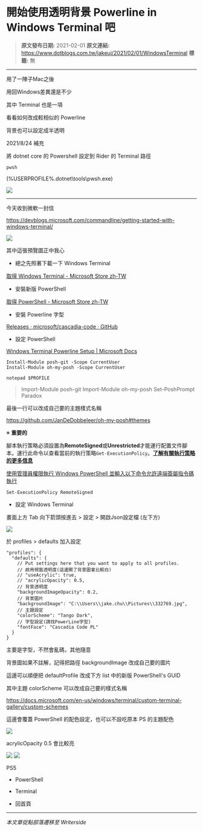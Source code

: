 # 開始使用透明背景 Powerline in Windows Terminal 吧

> **原文發布日期:** 2021-02-01
> **原文連結:** https://www.dotblogs.com.tw/jakeuj/2021/02/01/WindowsTerminal
> **標籤:** 無

---

用了一陣子Mac之後

用回Windows差異還是不少

其中 Terminal 也是一項

看看如何改成較相似的 Powerline

背景也可以設定成半透明

2021/8/24 補充

將 dotnet core 的 Powershell 設定到 Rider 的 Terminal 路徑

`pwsh`

(%USERPROFILE%\.dotnet\tools\pwsh.exe)

![](https://dotblogsfile.blob.core.windows.net/user/jakeuj/ebafa58a-d66d-46c8-9056-462b4bc8d04f/1634788135.png)

---

今天收到微軟一封信

https://devblogs.microsoft.com/commandline/getting-started-with-windows-terminal/

![](https://store-images.s-microsoft.com/image/apps.64156.14050269303149694.7b8b314c-8217-47f4-8ecc-7a4c0b4488d2.e5859e84-ce21-48d7-a66d-7a864026df13?w=1399&h=792&q=90&format=jpg)

其中這張預覽圖正中我心

* 總之先照著下載一下 Windows Terminal

[取得 Windows Terminal - Microsoft Store zh-TW](https://www.microsoft.com/zh-tw/p/windows-terminal/9n0dx20hk701?activetab=pivot:overviewtab)

* 安裝新版 PowerShell

[取得 PowerShell - Microsoft Store zh-TW](https://www.microsoft.com/zh-tw/p/powershell/9mz1snwt0n5d?rtc=1#activetab=pivot:overviewtab)

* 安裝 Powerline 字型

[Releases · microsoft/cascadia-code · GitHub](https://github.com/microsoft/cascadia-code/releases)

* 設定 PowerShell

[Windows Terminal Powerline Setup | Microsoft Docs](https://docs.microsoft.com/en-us/windows/terminal/tutorials/powerline-setup)

```
Install-Module posh-git -Scope CurrentUser
Install-Module oh-my-posh -Scope CurrentUser
```

```
notepad $PROFILE
```

> Import-Module posh-git
> Import-Module oh-my-posh
> Set-PoshPrompt Paradox

最後一行可以改成自己要的主題樣式名稱

<https://github.com/JanDeDobbeleer/oh-my-posh#themes>

※ **重要的**

腳本執行策略必須設置為**RemoteSigned**或**Unrestricted**才能運行配置文件腳本。運行此命令以查看當前的執行策略`Get-ExecutionPolicy`。[**了解有關執行策略的更多信息**](https://docs.microsoft.com/en-us/powershell/module/microsoft.powershell.core/about/about_execution_policies)

[使用管理員權限執行 Windows PowerShell 並輸入以下命令允許遠端簽屬指令碼執行](https://ithelp.ithome.com.tw/articles/10028377)

```
Set-ExecutionPolicy RemoteSigned
```

* 設定 Windows Terminal

畫面上方 Tab 向下箭頭按進去 > 設定 > 開啟Json設定檔 (左下方)

![](https://dotblogsfile.blob.core.windows.net/user/jakeuj/ebafa58a-d66d-46c8-9056-462b4bc8d04f/1612145191.png)

於 profiles > defaults 加入設定

```
"profiles": {
  "defaults": {
    // Put settings here that you want to apply to all profiles.
    // 啟用視窗透明度(這邊開了背景圖會比較白)
    // "useAcrylic": true,
    // "acrylicOpacity": 0.5,
    // 背景透明度
    "backgroundImageOpacity": 0.2,
    // 背景圖片
    "backgroundImage": "C:\\Users\\jake.chu\\Pictures\\332769.jpg",
    // 主題設定
    "colorScheme": "Tango Dark",
    // 字型設定(請找PowerLine字型)
    "fontFace": "Cascadia Code PL"
  }
}
```

主要是字型，不然會亂碼，其他隨意

背景圖如果不註解，記得把路徑 backgroundImage 改成自己要的圖片

這邊可以順便把 defaultProfile 改成下方 list 中的新版 PowerShell's GUID

其中主題 colorScheme 可以改成自己要的樣式名稱

https://docs.microsoft.com/en-us/windows/terminal/custom-terminal-gallery/custom-schemes

這邊會覆蓋 PowerShell 的配色設定，也可以不設吃原本 PS 的主題配色

![](https://dotblogsfile.blob.core.windows.net/user/jakeuj/ebafa58a-d66d-46c8-9056-462b4bc8d04f/1612521497.png)

acrylicOpacity 0.5 會比較亮

![](https://dotblogsfile.blob.core.windows.net/user/jakeuj/ebafa58a-d66d-46c8-9056-462b4bc8d04f/1612521140.png)
![](https://card.psnprofiles.com/1/jakeuj.png)

PS5

* PowerShell
* Terminal

* 回首頁

---

*本文章從點部落遷移至 Writerside*
